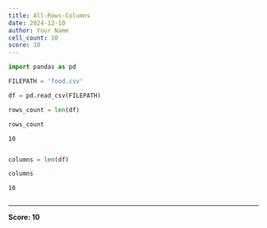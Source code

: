 ```yaml
---
title: All-Rows-Columns
date: 2024-12-10
author: Your Name
cell_count: 10
score: 10
---
```


```python
import pandas as pd
```


```python
FILEPATH = 'food.csv'
```


```python
df = pd.read_csv(FILEPATH)
```


```python
rows_count = len(df)
```


```python
rows_count
```




    10




```python

```


```python
columns = len(df)
```


```python
columns
```




    10




```python

```


---
**Score: 10**
